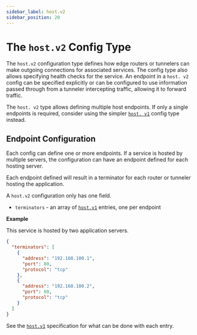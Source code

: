 ```yaml
---
sidebar_label: host.v2
sidebar_position: 20
---
```


# The `host.v2` Config Type

The `host.v2` configuration type defines how edge routers or tunnelers can make outgoing connections
for associated services. The config type also allows specifying health checks for the service. An
endpoint in a `host. v2` config can be specified explicitly or can be configured to use information
passed through from a tunneler intercepting traffic, allowing it to forward traffic.

The `host. v2` type allows defining multiple host endpoints. If only a single endpoints is required,
consider using the simpler [`host. v1`](./host.v1.md) config type instead.

## Endpoint Configuration

Each config can define one or more endpoints. If a service is hosted by multiple servers, the
configuration can have an endpoint defined for each hosting server.

Each endpoint defined will result in a terminator for each router or tunneler hosting the
application.

A `host.v2` configuration only has one field.

* `terminators` - an array of [`host.v1`](./host.v1.md) entries, one per endpoint

**Example**

This service is hosted by two application servers.

```json
{
  "terminators": [
    {
      "address": "192.168.100.1",
      "port": 80,
      "protocol": "tcp"
    },
    {
      "address": "192.168.100.2",
      "port": 80,
      "protocol": "tcp"
    }
  ]
}
```

See the [`host.v1`](./host.v1.md) specification for what can be done with each entry.

